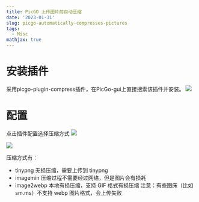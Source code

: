```yaml
---
title: PicGO 上传图片前自动压缩
date: '2023-01-31'
slug: picgo-automatically-compresses-pictures
tags:
  - Misc
mathjax: true
---
```

# 安装插件
采用picgo-plugin-compress插件，在PicGo-gui上直接搜索该插件并安装。
![](https://blog-oss-1252232218.cos.ap-beijing.myqcloud.com/fix-dir/star5o/Desktop/2023/02/07/10-23-29-45c4250830b0804d463f688523e4322a-8e9308.png)

# 配置
点击插件配置选择压缩方式
![](https://blog-oss-1252232218.cos.ap-beijing.myqcloud.com/fix-dir/star5o/Desktop/2023/02/07/10-27-42-535c7dbc3e62c75d72fe7d0031e1c717-d0e531.png)

![](https://blog-oss-1252232218.cos.ap-beijing.myqcloud.com/fix-dir/TemporaryItems/NSIRD_screencaptureui_e6mOlz/2023/02/07/10-29-30-8c877e03951d270d2df9d771930057f5-8d9e06.png)

压缩方式有：
+ tinypng 无损压缩，需要上传到 tinypng
+ imagemin 压缩过程不需要经过网络，但是图片会有损耗
+ image2webp 本地有损压缩，支持 GIF 格式有损压缩 注意：有些图床（比如 sm.ms）不支持 webp 图片格式，会上传失败

